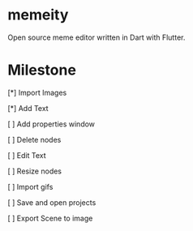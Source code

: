 # memeity
Open source meme editor written in Dart with Flutter.


# Milestone

[*] Import Images

[*] Add Text

[ ] Add properties window

[ ] Delete nodes

[ ] Edit Text

[ ] Resize nodes

[ ] Import gifs

[ ] Save and open projects

[ ] Export Scene to image
  
